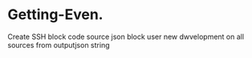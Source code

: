 # Getting-Even.
Create SSH 
block code source json
block user new dwvelopment on all sources from outputjson string
